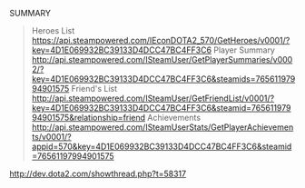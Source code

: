 
SUMMARY

> Heroes List
https://api.steampowered.com/IEconDOTA2_570/GetHeroes/v0001/?key=4D1E069932BC39133D4DCC47BC4FF3C6
> Player Summary
http://api.steampowered.com/ISteamUser/GetPlayerSummaries/v0002/?key=4D1E069932BC39133D4DCC47BC4FF3C6&steamids=76561197994901575
> Friend's List
http://api.steampowered.com/ISteamUser/GetFriendList/v0001/?key=4D1E069932BC39133D4DCC47BC4FF3C6&steamid=76561197994901575&relationship=friend
> Achievements
http://api.steampowered.com/ISteamUserStats/GetPlayerAchievements/v0001/?appid=570&key=4D1E069932BC39133D4DCC47BC4FF3C6&steamid=76561197994901575

http://dev.dota2.com/showthread.php?t=58317
